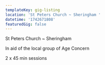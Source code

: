 ```yaml
---
templateKey: gig-listing
location: 'St Peters Church ~ Sheringham '
datetime: '1742671808'
featuredGig: false
---
```

St Peters Church ~ Sheringham 

I﻿n aid of the local group of Age Concern

2﻿ x 45 min sessions